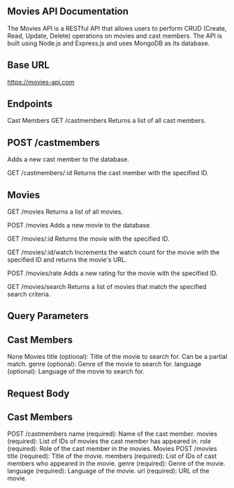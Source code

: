 ## Movies API Documentation
 The Movies API is a RESTful API that allows users to perform CRUD (Create, Read, Update, Delete) operations on movies and cast members. The API is built using Node.js and Express.js and uses MongoDB as its database.

## Base URL
 https://movies-api.com


## Endpoints
 Cast Members
 GET /castmembers
 Returns a list of all cast members.

## POST /castmembers

 Adds a new cast member to the database.

GET /castmembers/:id
Returns the cast member with the specified ID.

## Movies
GET /movies
Returns a list of all movies.

POST /movies
Adds a new movie to the database.

GET /movies/:id
Returns the movie with the specified ID.

GET /movies/:id/watch
Increments the watch count for the movie with the specified ID and returns the movie's URL.

POST /movies/rate
Adds a new rating for the movie with the specified ID.

GET /movies/search
Returns a list of movies that match the specified search criteria.

## Query Parameters
## Cast Members
None
Movies
title (optional): Title of the movie to search for. Can be a partial match.
genre (optional): Genre of the movie to search for.
language (optional): Language of the movie to search for.
## Request Body
## Cast Members
POST /castmembers
name (required): Name of the cast member.
movies (required): List of IDs of movies the cast member has appeared in.
role (required): Role of the cast member in the movies.
Movies
POST /movies
title (required): Title of the movie.
members (required): List of IDs of cast members who appeared in the movie.
genre (required): Genre of the movie.
language (required): Language of the movie.
url (required): URL of the movie.